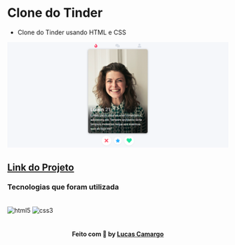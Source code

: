 # Clone do Tinder

- Clone do Tinder usando HTML e CSS

<img src="preview.png"/>

## [Link do Projeto](https://lcamargodasilva.github.io/clone-tinder)

### Tecnologias que foram utilizada

<div style="display: inline_block"><br/>
<img align="center" alt="html5" src="https://img.shields.io/badge/HTML5-E34F26?style=for-the-badge&logo=html5&logoColor=white" />
<img align="center" alt="css3" src="https://img.shields.io/badge/CSS3-1572B6?style=for-the-badge&logo=css3&logoColor=white" />
</div>
<br>
<h4 align="center">
    Feito com 🖤 by <a href="https://www.linkedin.com/in/lcamargodasilva/" target="_blank">Lucas Camargo</a>
</h4>
